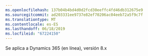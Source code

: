 ```yaml
---
ms.openlocfilehash: 137b04b4bd4d0d2fcd30eeffc4fd46db312675e9
ms.sourcegitcommit: ad203331ee9737e82ef70206ac04eeb72a5f9c7f
ms.translationtype: MT
ms.contentlocale: es-ES
ms.lasthandoff: 06/18/2019
ms.locfileid: "67224150"
---
```

Se aplica a Dynamics 365 (en línea), versión 8.x